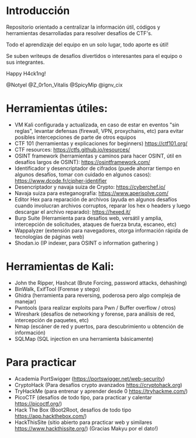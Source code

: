 # Introducción

Repositorio orientado a centralizar la información útil, códigos y herramientas desarrolladas para resolver desafíos de CTF's. 

Todo el aprendizaje del equipo en un solo lugar, todo aporte es útil!

Se suben writeups de desafíos divertidos o interesantes para el equipo o sus integrantes.

Happy H4ck1ng!

@Notyel @Z_0r1on_Vitalis @SpicyMip @ignv_cix

# Herramientas útiles:

- VM Kali configurada y actualizada, en caso de estar en eventos "sin reglas", levantar defensas (firewall, VPN, proxychains, etc) para evitar posibles intercepciones de parte de otros equipos
- CTF 101 (herramientas y explicaciones for beginners) https://ctf101.org/
- CTF resources: https://ctfs.github.io/resources/
- OSINT framework (herramientas y caminos para hacer OSINT, útil en desafíos largos de OSINT): https://osintframework.com/
- Identificador y desencriptador de cifrados (puede ahorrar tiempo en algunos desafíos, tomar con cuidado en algunos casos): https://www.dcode.fr/cipher-identifier
- Desencriptador y navaja suiza de Crypto: https://cyberchef.io/
- Navaja suiza para esteganografía: https://www.aperisolve.com/
- Editor Hex para reparación de archivos (ayuda en algunos desafíos cuando involucran archivos corruptos, reparar los hex o headers y luego descargar el archivo reparado): https://hexed.it/
- Burp Suite (Herramienta para desafíos web, versátil y amplia, intercepción de solicitudes, ataques de fuerza bruta, escaneo, etc)
- Wappalyzer (extensión para navegadores, otorga información rápida de tecnologías de páginas web)
- Shodan.io (IP indexer, para OSINT o information gathering )

# Herramientas de Kali:
- John the Ripper, Hashcat (Brute Forcing, password attacks, dehashing)
- BinWalk, ExifTool (Forense y stego)
- Ghidra (herramienta para reversing, poderosa pero algo compleja de manejar)
- Pwntools (para realizar exploits para Pwn / Buffer overflow / otros)
- Wireshark (desafíos de networking y forense, para análisis de red, intercepción de paquetes, etc)
- Nmap (escáner de red y puertos, para descubrimiento u obtención de información)
- SQLMap (SQL injection en una herramienta básicamente)

# Para practicar
- Academia PortSwigger (https://portswigger.net/web-security)
- CryptoHack (Para desafíos crypto avanzados https://cryptohack.org)
- TryHackMe (para entrenar y aprender desde 0 https://tryhackme.com/)
- PicoCTF (desafíos de todo tipo, para practicar y calentar https://picoctf.org/)
- Hack The Box (Boot2Root, desafíos de todo tipo https://app.hackthebox.com/)
- HackThisSite (sitio abierto para practicar web y similares https://www.hackthissite.org/) (Gracias Makyu por el dato!)




